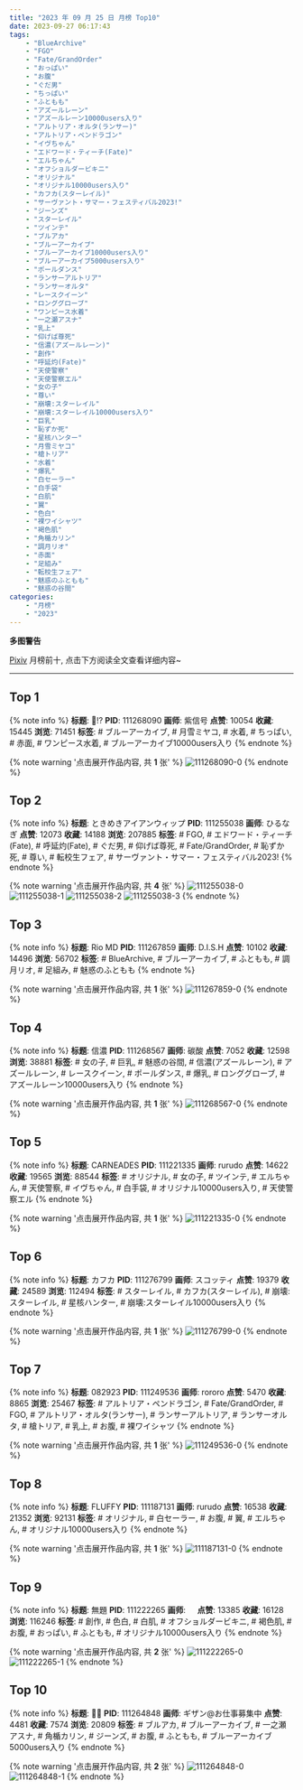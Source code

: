 ```yaml
---
title: "2023 年 09 月 25 日 月榜 Top10"
date: 2023-09-27 06:17:43
tags:
    - "BlueArchive"
    - "FGO"
    - "Fate/GrandOrder"
    - "おっぱい"
    - "お腹"
    - "ぐだ男"
    - "ちっぱい"
    - "ふともも"
    - "アズールレーン"
    - "アズールレーン10000users入り"
    - "アルトリア・オルタ(ランサー)"
    - "アルトリア・ペンドラゴン"
    - "イヴちゃん"
    - "エドワード・ティーチ(Fate)"
    - "エルちゃん"
    - "オフショルダービキニ"
    - "オリジナル"
    - "オリジナル10000users入り"
    - "カフカ(スターレイル)"
    - "サーヴァント・サマー・フェスティバル2023!"
    - "ジーンズ"
    - "スターレイル"
    - "ツインテ"
    - "ブルアカ"
    - "ブルーアーカイブ"
    - "ブルーアーカイブ10000users入り"
    - "ブルーアーカイブ5000users入り"
    - "ポールダンス"
    - "ランサーアルトリア"
    - "ランサーオルタ"
    - "レースクイーン"
    - "ロンググローブ"
    - "ワンピース水着"
    - "一之瀬アスナ"
    - "乳上"
    - "仰げば尊死"
    - "信濃(アズールレーン)"
    - "創作"
    - "呼延灼(Fate)"
    - "天使警察"
    - "天使警察エル"
    - "女の子"
    - "尊い"
    - "崩壊:スターレイル"
    - "崩壊:スターレイル10000users入り"
    - "巨乳"
    - "恥ずか死"
    - "星核ハンター"
    - "月雪ミヤコ"
    - "槍トリア"
    - "水着"
    - "爆乳"
    - "白セーラー"
    - "白手袋"
    - "白肌"
    - "翼"
    - "色白"
    - "裸ワイシャツ"
    - "褐色肌"
    - "角楯カリン"
    - "調月リオ"
    - "赤面"
    - "足組み"
    - "転校生フェア"
    - "魅惑のふともも"
    - "魅惑の谷間"
categories:
    - "月榜"
    - "2023"
---
```


<i class="fa fa-triangle-exclamation"></i>**多图警告**<i class="fa fa-triangle-exclamation"></i>

[Pixiv](https://www.pixiv.net/) 月榜前十, 点击下方阅读全文查看详细内容~

<!-- more -->

---

## Top 1

{% note info %}
**标题**: 🐰!?
**PID**: 111268090 **画师**: 紫信号
**点赞**: 10054 **收藏**: 15445 **浏览**: 71451
**标签**: # ブルーアーカイブ, # 月雪ミヤコ, # 水着, # ちっぱい, # 赤面, # ワンピース水着, # ブルーアーカイブ10000users入り
{% endnote %}

{% note warning '点击展开作品内容, 共 **1** 张' %}
![111268090-0](https://i.pixiv.re/img-original/img/2023/08/29/20/00/11/111268090_p0.jpg)
{% endnote %}

## Top 2

{% note info %}
**标题**: ときめきアイアンウィップ
**PID**: 111255038 **画师**: ひるなぎ
**点赞**: 12073 **收藏**: 14188 **浏览**: 207885
**标签**: # FGO, # エドワード・ティーチ(Fate), # 呼延灼(Fate), # ぐだ男, # 仰げば尊死, # Fate/GrandOrder, # 恥ずか死, # 尊い, # 転校生フェア, # サーヴァント・サマー・フェスティバル2023!
{% endnote %}

{% note warning '点击展开作品内容, 共 **4** 张' %}
![111255038-0](https://i.pixiv.re/img-original/img/2023/08/29/06/00/07/111255038_p0.jpg)
![111255038-1](https://i.pixiv.re/img-original/img/2023/08/29/06/00/07/111255038_p1.jpg)
![111255038-2](https://i.pixiv.re/img-original/img/2023/08/29/06/00/07/111255038_p2.jpg)
![111255038-3](https://i.pixiv.re/img-original/img/2023/08/29/06/00/07/111255038_p3.jpg)
{% endnote %}

## Top 3

{% note info %}
**标题**: Rio MD
**PID**: 111267859 **画师**: D.I.S.H
**点赞**: 10102 **收藏**: 14496 **浏览**: 56702
**标签**: # BlueArchive, # ブルーアーカイブ, # ふともも, # 調月リオ, # 足組み, # 魅惑のふともも
{% endnote %}

{% note warning '点击展开作品内容, 共 **1** 张' %}
![111267859-0](https://i.pixiv.re/img-original/img/2023/08/29/19/50/28/111267859_p0.jpg)
{% endnote %}

## Top 4

{% note info %}
**标题**: 信濃
**PID**: 111268567 **画师**: 碳酸
**点赞**: 7052 **收藏**: 12598 **浏览**: 38881
**标签**: # 女の子, # 巨乳, # 魅惑の谷間, # 信濃(アズールレーン), # アズールレーン, # レースクイーン, # ポールダンス, # 爆乳, # ロンググローブ, # アズールレーン10000users入り
{% endnote %}

{% note warning '点击展开作品内容, 共 **1** 张' %}
![111268567-0](https://i.pixiv.re/img-original/img/2023/08/29/20/16/09/111268567_p0.jpg)
{% endnote %}

## Top 5

{% note info %}
**标题**: CARNEADES
**PID**: 111221335 **画师**: rurudo
**点赞**: 14622 **收藏**: 19565 **浏览**: 88544
**标签**: # オリジナル, # 女の子, # ツインテ, # エルちゃん, # 天使警察, # イヴちゃん, # 白手袋, # オリジナル10000users入り, # 天使警察エル
{% endnote %}

{% note warning '点击展开作品内容, 共 **1** 张' %}
![111221335-0](https://i.pixiv.re/img-original/img/2023/08/28/00/00/09/111221335_p0.jpg)
{% endnote %}

## Top 6

{% note info %}
**标题**: カフカ
**PID**: 111276799 **画师**: スコッティ
**点赞**: 19379 **收藏**: 24589 **浏览**: 112494
**标签**: # スターレイル, # カフカ(スターレイル), # 崩壊:スターレイル, # 星核ハンター, # 崩壊:スターレイル10000users入り
{% endnote %}

{% note warning '点击展开作品内容, 共 **1** 张' %}
![111276799-0](https://i.pixiv.re/img-original/img/2023/08/30/00/30/03/111276799_p0.jpg)
{% endnote %}

## Top 7

{% note info %}
**标题**: 082923
**PID**: 111249536 **画师**: rororo
**点赞**: 5470 **收藏**: 8865 **浏览**: 25467
**标签**: # アルトリア・ペンドラゴン, # Fate/GrandOrder, # FGO, # アルトリア・オルタ(ランサー), # ランサーアルトリア, # ランサーオルタ, # 槍トリア, # 乳上, # お腹, # 裸ワイシャツ
{% endnote %}

{% note warning '点击展开作品内容, 共 **1** 张' %}
![111249536-0](https://i.pixiv.re/img-original/img/2023/08/29/00/09/15/111249536_p0.jpg)
{% endnote %}

## Top 8

{% note info %}
**标题**: FLUFFY
**PID**: 111187131 **画师**: rurudo
**点赞**: 16538 **收藏**: 21352 **浏览**: 92131
**标签**: # オリジナル, # 白セーラー, # お腹, # 翼, # エルちゃん, # オリジナル10000users入り
{% endnote %}

{% note warning '点击展开作品内容, 共 **1** 张' %}
![111187131-0](https://i.pixiv.re/img-original/img/2023/08/27/00/00/15/111187131_p0.jpg)
{% endnote %}

## Top 9

{% note info %}
**标题**: 無題
**PID**: 111222265 **画师**: ㅤ
**点赞**: 13385 **收藏**: 16128 **浏览**: 116246
**标签**: # 創作, # 色白, # 白肌, # オフショルダービキニ, # 褐色肌, # お腹, # おっぱい, # ふともも, # オリジナル10000users入り
{% endnote %}

{% note warning '点击展开作品内容, 共 **2** 张' %}
![111222265-0](https://i.pixiv.re/img-original/img/2023/08/28/00/16/29/111222265_p0.png)
![111222265-1](https://i.pixiv.re/img-original/img/2023/08/28/00/16/29/111222265_p1.png)
{% endnote %}

## Top 10

{% note info %}
**标题**: 💙💜
**PID**: 111264848 **画师**: ギザン@お仕事募集中
**点赞**: 4481 **收藏**: 7574 **浏览**: 20809
**标签**: # ブルアカ, # ブルーアーカイブ, # 一之瀬アスナ, # 角楯カリン, # ジーンズ, # お腹, # ふともも, # ブルーアーカイブ5000users入り
{% endnote %}

{% note warning '点击展开作品内容, 共 **2** 张' %}
![111264848-0](https://i.pixiv.re/img-original/img/2023/08/29/17/39/42/111264848_p0.png)
![111264848-1](https://i.pixiv.re/img-original/img/2023/08/29/17/39/42/111264848_p1.png)
{% endnote %}
